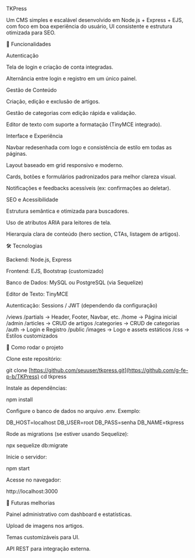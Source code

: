 TKPress

Um CMS simples e escalável desenvolvido em Node.js + Express + EJS, com foco em boa experiência do usuário, UI consistente e estrutura otimizada para SEO.

🚀 Funcionalidades

Autenticação

Tela de login e criação de conta integradas.

Alternância entre login e registro em um único painel.

Gestão de Conteúdo

Criação, edição e exclusão de artigos.

Gestão de categorias com edição rápida e validação.

Editor de texto com suporte a formatação (TinyMCE integrado).

Interface e Experiência

Navbar redesenhada com logo e consistência de estilo em todas as páginas.

Layout baseado em grid responsivo e moderno.

Cards, botões e formulários padronizados para melhor clareza visual.

Notificações e feedbacks acessíveis (ex: confirmações ao deletar).

SEO e Acessibilidade

Estrutura semântica e otimizada para buscadores.

Uso de atributos ARIA para leitores de tela.

Hierarquia clara de conteúdo (hero section, CTAs, listagem de artigos).

🛠️ Tecnologias

Backend: Node.js, Express

Frontend: EJS, Bootstrap (customizado)

Banco de Dados: MySQL ou PostgreSQL (via Sequelize)

Editor de Texto: TinyMCE

Autenticação: Sessions / JWT (dependendo da configuração)

/views
  /partials        -> Header, Footer, Navbar, etc.
  /home            -> Página inicial
  /admin
    /articles      -> CRUD de artigos
    /categories    -> CRUD de categorias
    /auth          -> Login e Registro
/public
  /images          -> Logo e assets estáticos
  /css             -> Estilos customizados

  
📖 Como rodar o projeto

Clone este repositório:

git clone [https://github.com/seuuser/tkpress.git](https://github.com/g-fe-p-b/TKPress)
cd tkpress


Instale as dependências:

npm install


Configure o banco de dados no arquivo .env. Exemplo:

DB_HOST=localhost
DB_USER=root
DB_PASS=senha
DB_NAME=tkpress


Rode as migrations (se estiver usando Sequelize):

npx sequelize db:migrate


Inicie o servidor:

npm start


Acesse no navegador:

http://localhost:3000

🌟 Futuras melhorias

Painel administrativo com dashboard e estatísticas.

Upload de imagens nos artigos.

Temas customizáveis para UI.

API REST para integração externa.

